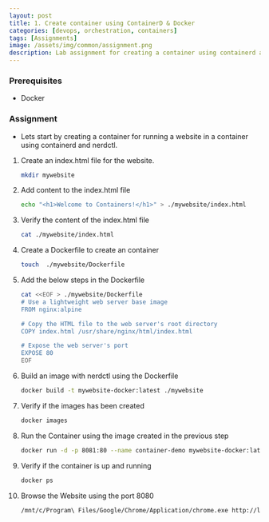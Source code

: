 ```yaml
---
layout: post
title: 1. Create container using ContainerD & Docker
categories: [devops, orchestration, containers]
tags: [Assignments]
image: /assets/img/common/assignment.png
description: Lab assignment for creating a container using containerd and docker.
---
```


### Prerequisites

- Docker

### Assignment

- Lets start by creating a container for running a website in a container using containerd and nerdctl.

1. Create an index.html file for the website.

    ```sh
    mkdir mywebsite
    ```

2. Add content to the index.html file

    ```sh
    echo "<h1>Welcome to Containers!</h1>" > ./mywebsite/index.html   
    ```

3. Verify the content of the index.html file

    ```sh
    cat ./mywebsite/index.html
    ```

4. Create a Dockerfile to create an container

    ```sh
    touch  ./mywebsite/Dockerfile
    ```

5. Add the below steps in the Dockerfile

    ```sh
    cat <<EOF > ./mywebsite/Dockerfile
    # Use a lightweight web server base image
    FROM nginx:alpine

    # Copy the HTML file to the web server's root directory
    COPY index.html /usr/share/nginx/html/index.html

    # Expose the web server's port
    EXPOSE 80
    EOF
    ```

6. Build an image with nerdctl using the Dockerfile

    ```sh
    docker build -t mywebsite-docker:latest ./mywebsite
    ```

7. Verify if the images has been created

    ```sh
    docker images
    ```

8. Run the Container using the image created in the previous step

    ```sh
    docker run -d -p 8081:80 --name container-demo mywebsite-docker:latest
    ```

9. Verify if the container is up and running

    ```sh
    docker ps
    ```

10. Browse the Website using the port 8080

    ```sh
    /mnt/c/Program\ Files/Google/Chrome/Application/chrome.exe http://localhost:8080/
    ```
